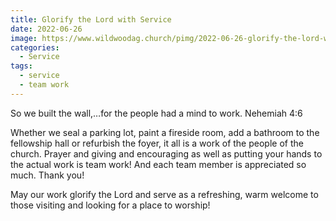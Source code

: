 ```yaml
---
title: Glorify the Lord with Service
date: 2022-06-26
image: https://www.wildwoodag.church/pimg/2022-06-26-glorify-the-lord-with-service.jpg
categories:
  - Service
tags:
  - service
  - team work
---
```


So we built the wall,…for the people had a mind to work. Nehemiah 4:6

Whether we seal a parking lot, paint a fireside room, add a bathroom to the fellowship hall or refurbish the foyer, it all is a work of the people of the church. Prayer and giving and encouraging as well as putting your hands to the actual work is team work! And each team member is appreciated so much. Thank you!

May our work glorify the Lord and serve as a refreshing, warm welcome to those visiting and looking for a place to worship!



